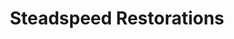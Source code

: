 ---
title: "Steadspeed Restorations"
url: /hatston-kirkwall/steadspeed-restorations/
shop: car repair
---